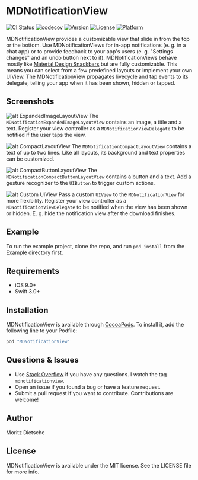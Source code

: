 # MDNotificationView

[![CI Status](http://img.shields.io/travis/moritzdietsche/mdnotificationview.svg?style=flat)](https://travis-ci.org/moritzdietsche/mdnotificationview)
[![codecov](https://codecov.io/gh/moritzdietsche/mdnotificationview/branch/master/graph/badge.svg)](https://codecov.io/gh/moritzdietsche/mdnotificationview)
[![Version](https://img.shields.io/cocoapods/v/MDNotificationView.svg?style=flat)](http://cocoapods.org/pods/MDNotificationView)
[![License](https://img.shields.io/cocoapods/l/MDNotificationView.svg?style=flat)](http://cocoapods.org/pods/MDNotificationView)
[![Platform](https://img.shields.io/cocoapods/p/MDNotificationView.svg?style=flat)](http://cocoapods.org/pods/MDNotificationView)
<!-- [![Carthage compatible](https://img.shields.io/badge/Carthage-compatible-4BC51D.svg?style=flat)](https://github.com/Carthage/Carthage) -->

MDNotificationView provides a customizable view that slide in from the top or the bottom. Use MDNotificationViews for in-app notifications (e. g. in a chat app) or to provide feedback to your app's users (e. g. "Settings changes" and an undo button next to it). MDNotificationViews behave mostly like [Material Design Snackbars](https://material.io/guidelines/components/snackbars-toasts.html#snackbars-toasts-specs) but are fully customizable. This means you can select from a few predefined layouts or implement your own UIView. The MDNotificationView propagates livecycle and tap events to its delegate, telling your app when it has been shown, hidden or tapped.

## Screenshots

![alt ExpandedImageLayoutView](https://github.com/moritzdietsche/mdnotificationview/blob/master/Documentation/ExpandedImageLayoutView.png)
The `MDNotificationExpandedImageLayoutView` contains an image, a title and a text. Register your view controller as a `MDNotificationViewDelegate` to be notified if the user taps the view.

![alt CompactLayoutView](https://github.com/moritzdietsche/mdnotificationview/blob/master/Documentation/CompactLayoutView.png)
The `MDNotificationCompactLayoutView` contains a text of up to two lines. Like all layouts, its background and text properties can be customized.

![alt CompactButtonLayoutView](https://github.com/moritzdietsche/mdnotificationview/blob/master/Documentation/CompactButtonLayoutView.png)
The `MDNotificationCompactButtonLayoutView` contains a button and a text. Add a gesture recognizer to the `UIButton` to trigger custom actions.

![alt Custom UIView](https://github.com/moritzdietsche/mdnotificationview/blob/master/Documentation/Custom%20UIView.png)
Pass a custom `UIView` to the `MDNotificationView` for more flexibility. Register your view controller as a `MDNotificationViewDelegate` to be notified when the view has been shown or hidden. E. g. hide the notification view after the download finishes.

## Example

To run the example project, clone the repo, and run `pod install` from the Example directory first.

## Requirements

* iOS 9.0+
* Swift 3.0+

## Installation

MDNotificationView is available through [CocoaPods](http://cocoapods.org). To install it, add the following line to your Podfile:

```ruby
pod "MDNotificationView"
```

<!-- MDNotificationView is also available through [Carthage](hhttps://github.com/Carthage/Carthage). To install it, add the following line to your Cartfile:

```ruby
github "moritzdietsche/MDNotificationView"
``` -->

## Questions & Issues

* Use [Stack Overflow](http://stackoverflow.com) if you have any questions. I watch the tag `mdnotificationview`.
* Open an issue if you found a bug or have a feature request.
* Submit a pull request if you want to contribute. Contributions are welcome!

## Author

Moritz Dietsche

## License

MDNotificationView is available under the MIT license. See the LICENSE file for more info.
